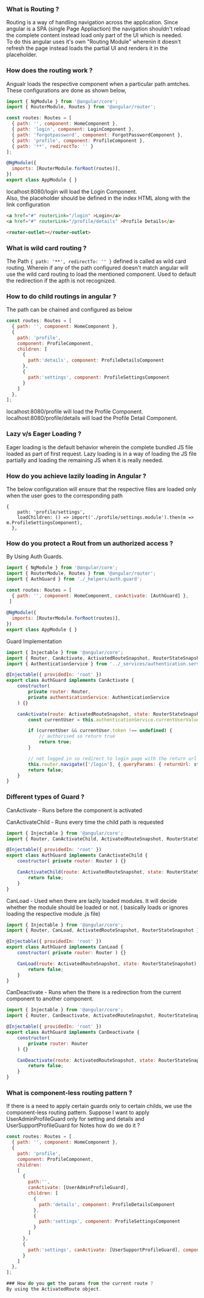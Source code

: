 ### What is Routing ?
Routing is a way of handling navigation across the application. Since angular is a SPA (single Page Appliaction) the navigation shouldn't reload the complete content instead load only part of the UI which is needed.  
To do this angular uses it's own "Routing Module" wherenin it doesn't refresh the page instead loads the partial UI and renders it in the placeholder.

### How does the routing work ?
Angualr loads the respective component when a particular path amtches. These configurations are done as shown below,
```javascript
import { NgModule } from '@angular/core';
import { RouterModule, Routes } from '@angular/router';

const routes: Routes = [
  { path: '', component: HomeComponent },
  { path: 'login', component: LoginComponent },
  { path: 'forgotpassword', component: ForgotPasswordComponent },
  { path: 'profile', component: ProfileComponent },
  { path: '**', redirectTo: '' }
];

@NgModule({
  imports: [RouterModule.forRoot(routes)],
})
export class AppModule { }
```
localhost:8080/login will load the Login Component.  
Also, the placeholder should be defined in the index HTML along with the link configuration
```html
<a href="#" routerLink="/login" >Login</a>
<a href="#" routerLink="/profile/details" >Profile Details</a>

<router-outlet></router-outlet>
```

### What is wild card routing ?
The Path ``` { path: '**', redirectTo: '' } ``` defined is called as wild card routing. Wherein if any of the path configured doesn't match angular will use the wild card routing to load the mentioned component. Used to default the redirection if the apth is not recognized.

### How to do child routings in angular ?
The path can be chained and configured as below
```javascript
const routes: Routes = [
  { path: '', component: HomeComponent },
  { 
    path: 'profile', 
    component: ProfileComponent,
    children: [
      {
        path:'details', component: ProfileDetailsComponent
      },
      {
        path:'settings', component: ProfileSettingsComponent
      }
    ]
  },
];
```
localhost:8080/profile will load the Profile Component.  
localhost:8080/profile/details will load the Profile Detail Component.

### Lazy v/s Eager Loading ?
Eager loading is the default behavior wherein the complete bundled JS file loaded as part of first request.
Lazy loading is in a way of loading the JS file partially and loading the remaining JS when it is really needed.

### How do you achieve lazily loading in Angular ?
The below configuration will ensure that the respective files are loaded only when the user goes to the corresponding path
```
{ 
    path: 'profile/settings', 
    loadChildren: () => import('./profile/settings.module').then(m => m.ProfileSettingsComponent),
  },
```


### How do you protect a Rout from un authorized access ?
By Using Auth Guards.
```javascript
import { NgModule } from '@angular/core';
import { RouterModule, Routes } from '@angular/router';
import { AuthGuard } from './_helpers/auth.guard';

const routes: Routes = [
  { path: '', component: HomeComponent, canActivate: [AuthGuard] },
 ]
 
@NgModule({
  imports: [RouterModule.forRoot(routes)],
})
export class AppModule { }
```
Guard Implementation
```javascript
import { Injectable } from '@angular/core';
import { Router, CanActivate, ActivatedRouteSnapshot, RouterStateSnapshot } from '@angular/router';
import { AuthenticationService } from '../_services/authentication.service';

@Injectable({ providedIn: 'root' })
export class AuthGuard implements CanActivate {
    constructor(
        private router: Router,
        private authenticationService: AuthenticationService
    ) {}

    canActivate(route: ActivatedRouteSnapshot, state: RouterStateSnapshot) {
        const currentUser = this.authenticationService.currentUserValue;

        if (currentUser && currentUser.token !== undefined) {
            // authorised so return true
            return true;
        }

        // not logged in so redirect to login page with the return url
        this.router.navigate(['/login'], { queryParams: { returnUrl: state.url }});
        return false;
    }
}
```

### Different types of Guard ?
CanActivate - Runs before the component is activated

CanActivateChild - Runs every time the child path is requested
```javascript
import { Injectable } from '@angular/core';
import { Router, CanActivateChild, ActivatedRouteSnapshot, RouterStateSnapshot } from '@angular/router';

@Injectable({ providedIn: 'root' })
export class AuthGuard implements CanActivateChild {
    constructor( private router: Router ) {}

    CanActivateChild(route: ActivatedRouteSnapshot, state: RouterStateSnapshot) {
        return false;
    }
}
```

CanLoad -  Used when there are lazily loaded modules. It will decide whether the module should be loaded or not. ( basically loads or ignores loading the respective module .js file)
```javascript
import { Injectable } from '@angular/core';
import { Router, CanLoad, ActivatedRouteSnapshot, RouterStateSnapshot } from '@angular/router';

@Injectable({ providedIn: 'root' })
export class AuthGuard implements CanLoad {
    constructor( private router: Router ) {}

    CanLoad(route: ActivatedRouteSnapshot, state: RouterStateSnapshot) {
        return false;
    }
}
```

CanDeactivate - Runs when the there is a redirection from the current component to another component. 
```javascript
import { Injectable } from '@angular/core';
import { Router, CanDeactivate, ActivatedRouteSnapshot, RouterStateSnapshot } from '@angular/router';

@Injectable({ providedIn: 'root' })
export class AuthGuard implements CanDeactivate {
    constructor(
        private router: Router
    ) {}

    CanDeactivate(route: ActivatedRouteSnapshot, state: RouterStateSnapshot) {
        return false;
    }
}
```

### What is component-less routing pattern ?
If there is a need to apply certain guards only to certain childs, we use the component-less routing pattern. Suppose I want to apply UserAdminProfileGuard only for setting and details and UserSupportProfileGuard for Notes how do we do it ?
```javascript
const routes: Routes = [
  { path: '', component: HomeComponent },
  { 
    path: 'profile', 
    component: ProfileComponent,
    children: 
    [
      {
        path:'',
        canActivate: [UserAdminProfileGuard],
        children: [
          {
            path:'details', component: ProfileDetailsComponent
          },
          {
            path:'settings', component: ProfileSettingsComponent
          }
        ]
      },
      {
        path:'settings', canActivate: [UserSupportProfileGuard], component: ProfileSettingsComponent
      }
    ]
  },
];

### How do you get the params from the current route ?
By using the ActivatedRoute object.
